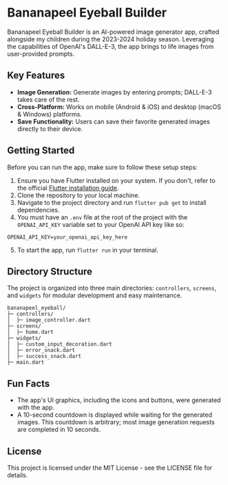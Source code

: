 # Bananapeel Eyeball Builder

Bananapeel Eyeball Builder is an AI-powered image generator app, crafted alongside my children during the 2023-2024 holiday season. Leveraging the capabilities of OpenAI's DALL-E-3, the app brings to life images from user-provided prompts.

## Key Features
- **Image Generation:** Generate images by entering prompts; DALL-E-3 takes care of the rest.
- **Cross-Platform:** Works on mobile (Android & iOS) and desktop (macOS & Windows) platforms.
- **Save Functionality:** Users can save their favorite generated images directly to their device.

## Getting Started
Before you can run the app, make sure to follow these setup steps:

1. Ensure you have Flutter installed on your system. If you don't, refer to the official [Flutter installation guide](https://flutter.dev/docs/get-started/install).
2. Clone the repository to your local machine.
3. Navigate to the project directory and run `flutter pub get` to install dependencies.
4. You must have an `.env` file at the root of the project with the `OPENAI_API_KEY` variable set to your OpenAI API key like so:
```
OPENAI_API_KEY=your_openai_api_key_here
```
5. To start the app, run `flutter run` in your terminal.

## Directory Structure
The project is organized into three main directories: `controllers`, `screens`, and `widgets` for modular development and easy maintenance.

```
bananapeel_eyeball/
├─ controllers/
│  ├─ image_controller.dart
├─ screens/
│  ├─ home.dart
├─ widgets/
│  ├─ custom_input_decoration.dart
│  ├─ error_snack.dart
│  ├─ success_snack.dart
├─ main.dart
```

## Fun Facts
- The app's UI graphics, including the icons and buttons, were generated with the app.
- A 10-second countdown is displayed while waiting for the generated images. This countdown is arbitrary; most image generation requests are completed in 10 seconds.

## License
This project is licensed under the MIT License - see the LICENSE file for details.